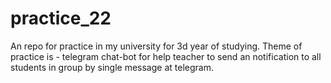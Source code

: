 # practice_22

An repo for practice in my university for 3d year of studying. 
Theme of practice is - telegram chat-bot for help teacher to send an notification to all students in group by single message at telegram. 
